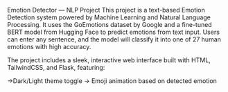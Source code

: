 Emotion Detector — NLP Project
This project is a text-based Emotion Detection system powered by Machine Learning and Natural Language Processing. It uses the GoEmotions dataset by Google and a fine-tuned BERT model from Hugging Face to predict emotions from text input. Users can enter any sentence, and the model will classify it into one of 27 human emotions with high accuracy.

The project includes a sleek, interactive web interface built with HTML, TailwindCSS, and Flask, featuring:

->Dark/Light theme toggle
-> Emoji animation based on detected emotion
